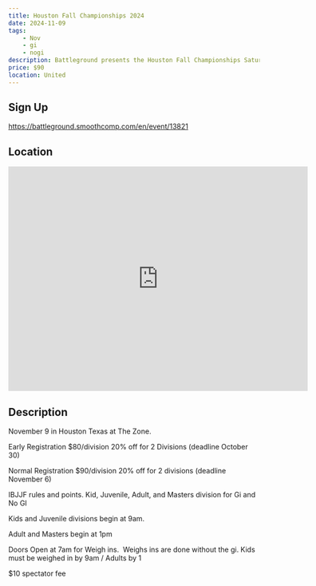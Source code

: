 ```yaml
---
title: Houston Fall Championships 2024
date: 2024-11-09
tags:
    - Nov
    - gi 
    - nogi 
description: Battleground presents the Houston Fall Championships Saturday November 9
price: $90
location: United
---
```

## Sign Up
https://battleground.smoothcomp.com/en/event/13821

## Location
<iframe src="https://www.google.com/maps/embed?pb=!1m18!1m12!1m3!1d12345.6789!2d!3d!2m3!1f0!2f0!3f0!3m2!1i1024!2i768!4f13.1!3m3!1m2!1s0x0%3A0x0!2z!5e0!3m2!1sen!2sus!4v1234567890" width="600" height="450" style="border:0;" allowfullscreen="" loading="lazy"></iframe>

## Description
November 9 in Houston Texas at The Zone. 


Early Registration $80/division 20% off for 2 Divisions (deadline October 30)


Normal Registration $90/division 20% off for 2 divisions (deadline November 6)


IBJJF rules and points. Kid, Juvenile, Adult, and Masters division for Gi and No GI 


Kids and Juvenile divisions begin at 9am.


Adult and Masters begin at 1pm


Doors Open at 7am for Weigh ins.  Weighs ins are done without the gi. Kids must be weighed in by 9am / Adults by 1


$10 spectator fee
